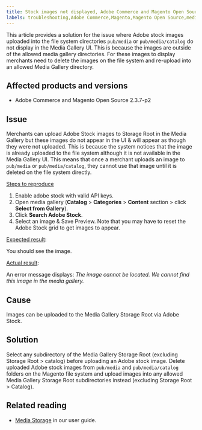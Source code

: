 ```yaml
---
title: Stock images not displayed, Adobe Commerce and Magento Open Source 2.3.7-p2
labels: troubleshooting,Adobe Commerce,Magento,Magento Open Source,media gallery,2.37-p2,images not displayed,on-premises,cloud infrastructure
---
```


This article provides a solution for the issue where Adobe stock images uploaded into the file system directories `pub/media` or `pub/media/catalog` do not display in the Media Gallery UI. This is because the images are outside of the allowed media gallery directories. For these images to display merchants need to delete the images on the file system and re-upload into an allowed Media Gallery directory.

## Affected products and versions

* Adobe Commerce and Magento Open Source 2.3.7-p2


## Issue

Merchants can upload Adobe Stock images to Storage Root in the Media Gallery but these images do not appear in the UI & will appear as though they were not uploaded. This is because the system notices that the image is already uploaded to the file system although it is not available in the Media Gallery UI. This means that once a merchant uploads an image to `pub/media` or `pub/media/catalog`, they cannot use that image until it is deleted on the file system directly.

<ins>Steps to reproduce</ins>

1. Enable adobe stock with valid API keys.
1. Open media gallery (**Catalog** > **Categories** > **Content** section > click **Select from Gallery**). 
1. Click **Search Adobe Stock**.
1. Select an image & Save Preview. Note that you may have to reset the Adobe Stock grid to get images to appear.

<ins>Expected result</ins>:

You should see the image.

<ins>Actual result</ins>:

An error message displays: *The image cannot be located. We cannot find this image in the media gallery.*

## Cause

Images can be uploaded to the Media Gallery Storage Root via Adobe Stock.

## Solution

Select any subdirectory of the Media Gallery Storage Root (excluding Storage Root > catalog) before uploading an Adobe stock image.
Delete uploaded Adobe stock images from `pub/media` and `pub/media/catalog` folders on the Magento file system and upload images into any allowed Media Gallery Storage Root subdirectories instead (excluding Storage Root > Catalog).

## Related reading

* [Media Storage](https://docs.magento.com/user-guide/v2.3/cms/media-storage.html) in our user guide.
